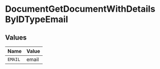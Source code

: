 # DocumentGetDocumentWithDetailsByIDTypeEmail


## Values

| Name    | Value   |
| ------- | ------- |
| `EMAIL` | email   |
